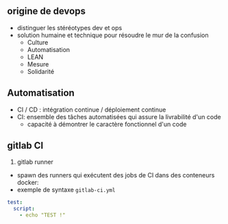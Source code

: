 ## origine de devops

* distinguer les stéréotypes dev et ops
* solution humaine et technique pour résoudre le mur de la confusion
  * Culture
  * Automatisation
  * LEAN
  * Mesure
  * Solidarité

## Automatisation

* CI / CD : intégration continue / déploiement continue
* CI: ensemble des tâches automatisées qui assure la livrabilité d'un code
   - capacité à démontrer le caractère fonctionnel d'un code

## gitlab CI

1. gitlab runner
  * spawn des runners qui exécutent des jobs de CI dans des conteneurs docker:
  * exemple de syntaxe `gitlab-ci.yml`

  ```yaml
  test:
    script:
      - echo "TEST !"
  ```

